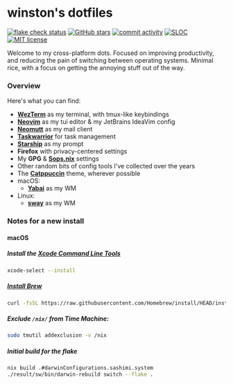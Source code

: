 # winston's dotfiles

[![flake check status](https://img.shields.io/github/actions/workflow/status/nekowinston/dotfiles/check.yml?label=flake%20check&logo=nixos&logoColor=%23fff&style=flat-square&color=f5c2e7)](https://github.com/nekowinston/dotfiles/actions/workflows/check.yml)
[![GitHub stars](https://img.shields.io/github/stars/nekowinston/dotfiles?style=flat-square&color=f5c2e7)](https://github.com/nekowinston/dotfiles/stargazers)
[![commit activity](https://img.shields.io/github/commit-activity/w/nekowinston/dotfiles?style=flat-square&label=commits&color=f5c2e7)](https://github.com/nekowinston/dotfiles/commits)
[![SLOC](https://img.shields.io/tokei/lines/github/nekowinston/dotfiles?style=flat-square&color=f5c2e7)](#)
[![MIT license](https://img.shields.io/github/license/nekowinston/dotfiles?style=flat-square&color=f5c2e7)](https://github.com/nekowinston/dotfiles/blob/main/LICENSE)

Welcome to my cross-platform dots.
Focused on improving productivity, and reducing the pain of switching between operating systems.
Minimal rice, with a focus on getting the annoying stuff out of the way.

### Overview

Here's what you can find:

- **[WezTerm](https://wezfurlong.org/wezterm/)** as my terminal, with tmux-like keybindings
- **[Neovim](https://neovim.io)** as my tui editor & my JetBrains IdeaVim config
- **[Neomutt](http://www.neomutt.org)** as my mail client
- **[Taskwarrior](https://taskwarrior.org)** for task management
- **[Starship](https://starship.rs)** as my prompt
- **Firefox** with privacy-centered settings
- My **GPG** & **[Sops.nix](https://github.com/Mic92/sops-nix)** settings
- Other random bits of config tools I've collected over the years
- The **[Catppuccin](https://github.com/catppuccin)** theme, wherever possible
- macOS:
  - **[Yabai](https://github.com/koekeishiya/yabai)** as my WM
- Linux:
  - **[sway](https://swaywm.org)** as my WM

### Notes for a new install

#### macOS

##### Install the [Xcode Command Line Tools](https://developer.apple.com/download/all/)

```sh
xcode-select --install
```

##### [Install Brew](https://brew.sh)

```sh
curl -fsSL https://raw.githubusercontent.com/Homebrew/install/HEAD/install.sh | bash
```

##### Exclude `/nix/` from Time Machine:

```sh
sudo tmutil addexclusion -v /nix
```

##### Initial build for the flake

```sh
nix build .#darwinConfigurations.sashimi.system
./result/sw/bin/darwin-rebuild switch --flake .
```
